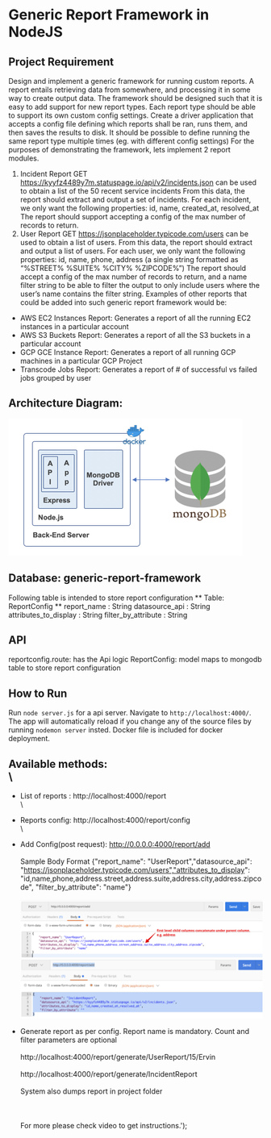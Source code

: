 # Generic Report Framework in NodeJS

## Project Requirement
Design and implement a generic framework for running custom reports. A report entails retrieving data from somewhere, and processing it in some way to create output data. The framework should be designed such that it is easy to add support for new report types. Each report type should be able to support its own custom config settings.
Create a driver application that accepts a config file defining which reports shall be ran, runs them, and then saves the results to disk. It should be possible to define running the same report type multiple times (eg. with different config settings)
For the purposes of demonstrating the framework, lets implement 2 report modules.
1. Incident Report
GET https://kyyfz4489y7m.statuspage.io/api/v2/incidents.json can be used to obtain a list of the 50 recent service incidents
From this data, the report should extract and output a set of incidents. For each incident, we only want the following properties: id, name, created_at, resolved_at
The report should support accepting a config of the max number of records to return.
2. User Report
GET https://jsonplaceholder.typicode.com/users can be used to obtain a list of users.
From this data, the report should extract and output a list of users. For each user, we only want the following properties: id, name, phone, address (a single string formatted as “%STREET% %SUITE% %CITY% %ZIPCODE%”)
The report should accept a config of the max number of records to return, and a name filter string to be able to filter the output to only include users where the user’s name contains the filter string.
Examples of other reports that could be added into such generic report framework would be:
- AWS EC2 Instances Report: Generates a report of all the running EC2 instances in a particular account 
- AWS S3 Buckets Report: Generates a report of all the S3 buckets in a particular account
- GCP GCE Instance Report: Generates a report of all running GCP machines in a particular GCP Project 
- Transcode Jobs Report: Generates a report of # of successful vs failed jobs grouped by user

## Architecture Diagram:
![System Architecture](https://github.com/manojknit/GenericReportFramework-api/raw/master/images/architecture.png)

## Database: generic-report-framework
Following table is intended to store report configuration
** Table: ReportConfig **
report_name : String
datasource_api : String
attributes_to_display : String
filter_by_attribute : String

## API
reportconfig.route: has the Api logic
ReportConfig: model maps to mongodb table to store report configuration

## How to Run
Run `node server.js` for a api server. Navigate to `http://localhost:4000/`. The app will automatically reload if you change any of the source files by running `nodemon server` insted.
Docker file is included for docker deployment.

## Available methods: <br>\
   * List of reports : http://localhost:4000/report <br>\
   * Reports config: http://localhost:4000/report/config <br>\
   * Add Config(post request): http://0.0.0.0:4000/report/add <br>\
        Sample Body Format {"report_name": "UserReport","datasource_api": "https://jsonplaceholder.typicode.com/users","attributes_to_display": "id,name,phone,address.street,address.suite,address.city,address.zipcode", "filter_by_attribute": "name"}<br>\
        ![UserReport](https://github.com/manojknit/GenericReportFramework-api/raw/master/images/UserReport.png)
        ![IncidentReport](https://github.com/manojknit/GenericReportFramework-api/raw/master/images/IncidentReport.png)

   * Generate report as per config. Report name is mandatory. Count and filter parameters are optional<br>\
        http://localhost:4000/report/generate/UserReport/15/Ervin <br>\
        http://localhost:4000/report/generate/IncidentReport<br>\
   System also dumps report in project folder<br>\
   <br>\
   For more please check video to get instructions.');



## 
